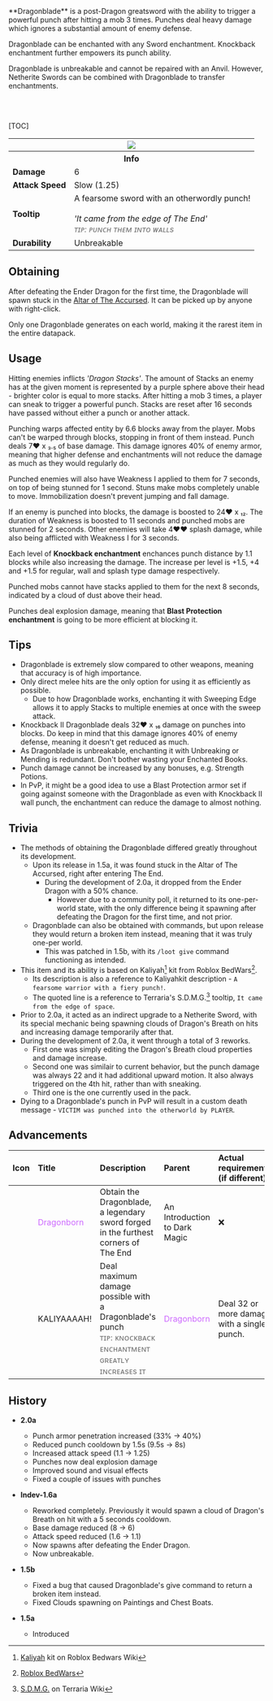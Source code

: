<div class="result kohara-infobox-grid" markdown>
<div markdown class="kohara-infobox-text">
**Dragonblade** is a post-Dragon greatsword with the ability to trigger a powerful punch after hitting a mob 3 times. Punches deal heavy damage which ignores a substantial amount of enemy defense.

<i class="icon-minecraft icon-minecraft-enchanted-book"></i> Dragonblade can be enchanted with any Sword enchantment. Knockback enchantment further empowers its punch ability.

<i class="icon-minecraft icon-minecraft-anvil"></i> Dragonblade is unbreakable and cannot be repaired with an Anvil. However, <i class="icon-minecraft icon-minecraft-netherite-sword"></i>Netherite Swords can be combined with Dragonblade to transfer enchantments.

<br><br>

[TOC]

</div>
<div class="kohara-infobox-table">
  <table id="kohara-infobox--item">
	<tr>
		<th colspan="2" class="kohara-infobox--top-image"><img src="../../assets/items/dragonblade.png"></th>
	</tr>
	<tr>
		<th colspan="2">Info</th>
	</tr>
	<tr>
		<td><b>Damage</b></td>
		<td>6</td>
	</tr>
	<tr>
		<td><b>Attack Speed</b></td>
		<td>Slow (1.25)</td>
	</tr>
	<tr>
		<td><b>Tooltip</b></td>
		<td>
		A fearsome sword with an otherwordly punch!
		<br><br>
		<i>'It came from the edge of The End'</i>
		<br>
		<i style="color: #727272;">ᴛɪᴘ: ᴘᴜɴᴄʜ ᴛʜᴇᴍ ɪɴᴛᴏ ᴡᴀʟʟs</i>
		</td>
	</tr>
	<tr>
		<td><b>Durability</b></td>
		<td>Unbreakable</td>
	</tr>
</table>
</div>
</div>

## Obtaining
After defeating the Ender Dragon for the first time, the Dragonblade will spawn stuck in the [Altar of The Accursed](../mechanics/altar_of_the_accursed). It can be picked up by anyone with right-click.

Only one Dragonblade generates on each world, making it the rarest item in the entire datapack.

## Usage
Hitting enemies inflicts *'Dragon Stacks'*. The amount of Stacks an enemy has at the given moment is represented by a purple sphere above their head - brighter color is equal to more stacks. After hitting a mob 3 times, a player can sneak to trigger a powerful punch. Stacks are reset after 16 seconds have passed without either a punch or another attack.

Punching warps affected entity by 6.6 blocks away from the player. Mobs can't be warped through blocks, stopping in front of them instead. Punch deals 7:heart: х ₃.₅ of base damage. This damage ignores 40% of enemy armor, meaning that higher defense and enchantments will not reduce the damage as much as they would regularly do.

Punched enemies will also have Weakness I applied to them for 7 seconds, on top of being stunned for 1 second. Stuns make mobs completely unable to move. Immobilization doesn't prevent jumping and fall damage.

If an enemy is punched into blocks, the damage is boosted to 24:heart: x ₁₂. The duration of Weakness is boosted to 11 seconds and punched mobs are stunned for 2 seconds. Other enemies will take 4:heart::heart: splash damage, while also being afflicted with Weakness I for 3 seconds.

Each level of **Knockback enchantment** enchances punch distance by 1.1 blocks while also increasing the damage. The increase per level is +1.5, +4 and +1.5 for regular, wall and splash type damage respectively.

Punched mobs cannot have stacks applied to them for the next 8 seconds, indicated by a cloud of dust above their head.

Punches deal explosion damage, meaning that **Blast Protection enchantment** is going to be more efficient at blocking it.

## Tips
- Dragonblade is extremely slow compared to other weapons, meaning that accuracy is of high importance.
- Only direct melee hits are the only option for using it as efficiently as possible.
    - Due to how Dragonblade works, enchanting it with Sweeping Edge allows it to apply Stacks to multiple enemies at once with the sweep attack.
- Knockback II <i class="icon-stellarity icon-stellarity-dragonblade"></i>Dragonblade deals 32:heart: х ₁₆ damage on punches into blocks. Do keep in mind that this damage ignores 40% of enemy defense, meaning it doesn't get reduced as much.
- As Dragonblade is unbreakable, enchanting it with Unbreaking or Mending is redundant. Don't bother wasting your Enchanted Books.
- Punch damage cannot be increased by any bonuses, e.g. Strength Potions.
- In PvP, it might be a good idea to use a Blast Protection armor set if going against someone with the Dragonblade as even with Knockback II wall punch, the enchantment can reduce the damage to almost nothing.

## Trivia
- The methods of obtaining the Dragonblade differed greatly throughout its development.
    - Upon its release in 1.5a, it was found stuck in the Altar of The Accursed, right after entering The End.
        - During the development of 2.0a, it dropped from the Ender Dragon with a 50% chance.
            - However due to a community poll, it returned to its one-per-world state, with the only difference being it spawning after defeating the Dragon for the first time, and not prior.
    - Dragonblade can also be obtained with commands, but upon release they would return a broken item instead, meaning that it was truly one-per world.
        - This was patched in 1.5b, with its `/loot give` command functioning as intended.
- This item and its ability is based on Kaliyah[^1] kit from Roblox BedWars[^2].
    - Its description is also a reference to Kaliyahkit description - `A fearsome warrior with a fiery punch!`.
    - The quoted line is a reference to Terraria's S.D.M.G.[^3] tooltip, `It came from the edge of space`.
- Prior to 2.0a, it acted as an indirect upgrade to a Netherite Sword, with its special mechanic being spawning clouds of Dragon's Breath on hits and increasing damage temporarily after that.
- During the development of 2.0a, it went through a total of 3 reworks.
    - First one was simply editing the Dragon's Breath cloud properties and damage increase.
    - Second one was similair to current behavior, but the punch damage was always 22 and it had additional upward motion. It also always triggered on the 4th hit, rather than with sneaking.
    - Third one is the one currently used in the pack.
- Dying to a Dragonblade's punch in PvP will result in a custom death message - `VICTIM was punched into the otherworld by PLAYER`.

## Advancements
| Icon | Title | Description | Parent | Actual requirements (if different) | Resource Location |
| :--- | :--- | :--- | :--- | :--- | :--- |
| <div class="adv-div"><i class="adv adv-task"></i><i class="icon-adv icon-stellarity icon-stellarity-dragonblade"></i></div> | <span style="color: #CD6AFF;">Dragonborn</span> | Obtain the Dragonblade, a legendary sword forged in the furthest corners of The End | An Introduction to Dark Magic | :x: | `stellarity:aota/obtain_draonblade` |
| <div class="adv-div"><i class="adv adv-task"></i><i class="icon-adv icon-stellarity icon-stellarity-dragonblade"></i></div> | KALIYAAAAH! | Deal maximum damage possible with a Dragonblade's punch<br><span style="color: #727272">ᴛɪᴘ: ᴋɴᴏᴄᴋʙᴀᴄᴋ ᴇɴᴄʜᴀɴᴛᴍᴇɴᴛ ɢʀᴇᴀᴛʟʏ ɪɴᴄʀᴇᴀѕᴇѕ ɪᴛ</span> | <span style="color: #CD6AFF;">Dragonborn</span> | Deal 32 or more damage with a single punch. | `stellarity:aota/kaliyah` |

## History
- **2.0a**
    - Punch armor penetration increased (33% -> 40%)
    - Reduced punch cooldown by 1.5s (9.5s -> 8s)
    - Increased attack speed (1.1 -> 1.25)
    - Punches now deal explosion damage
    - Improved sound and visual effects
    - Fixed a couple of issues with punches
- **Indev-1.6a**
	- Reworked completely. Previously it would spawn a cloud of Dragon's Breath on hit with a 5 seconds cooldown.
	- Base damage reduced (8 -> 6)
	- Attack speed reduced (1.6 -> 1.1)
	- Now spawns after defeating the Ender Dragon.
	- Now unbreakable.

- **1.5b**
    - Fixed a bug that caused Dragonblade's give command to return a broken item instead.
    - Fixed Clouds spawning on Paintings and Chest Boats.

- **1.5a**
	- Introduced

[^1]: [Kaliyah](https://robloxbedwars.fandom.com/wiki/Kaliyah) kit on Roblox Bedwars Wiki
[^2]: [Roblox BedWars](https://www.roblox.com/games/6872265039/)
[^3]: [S.D.M.G.](https://terraria.wiki.gg/wiki/S.D.M.G.) on Terraria Wiki
